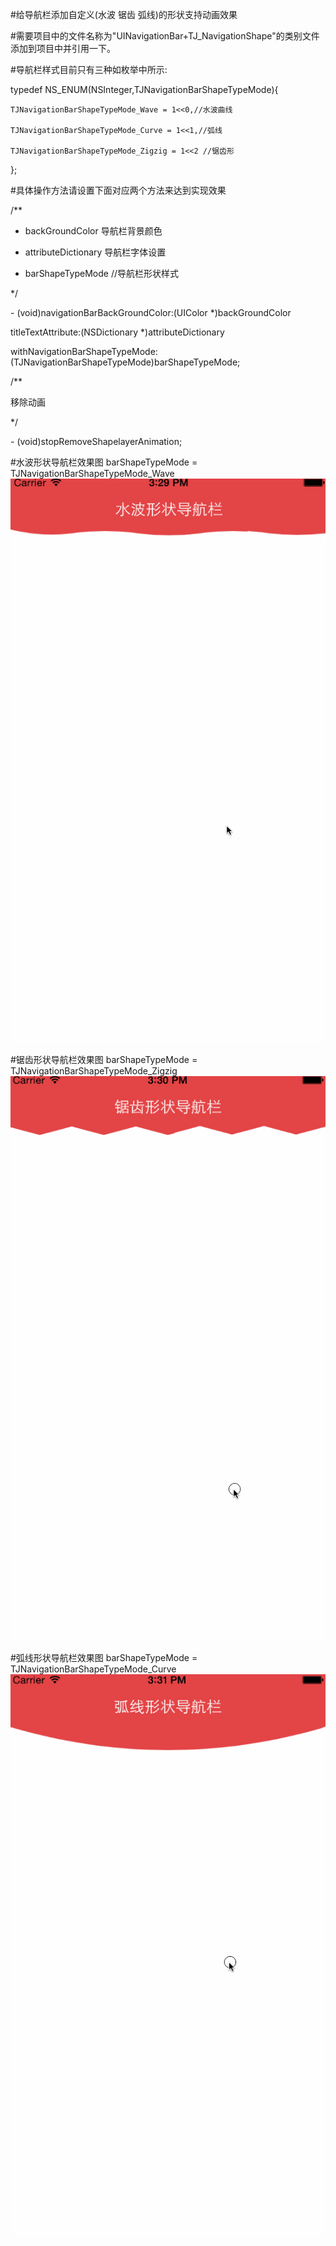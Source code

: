 
#给导航栏添加自定义(水波 锯齿 弧线)的形状支持动画效果

#需要项目中的文件名称为"UINavigationBar+TJ_NavigationShape"的类别文件添加到项目中并引用一下。

#导航栏样式目前只有三种如枚举中所示:

typedef NS_ENUM(NSInteger,TJNavigationBarShapeTypeMode){
  
    TJNavigationBarShapeTypeMode_Wave = 1<<0,//水波曲线

    TJNavigationBarShapeTypeMode_Curve = 1<<1,//弧线

    TJNavigationBarShapeTypeMode_Zigzig = 1<<2 //锯齿形

};

#具体操作方法请设置下面对应两个方法来达到实现效果

/**

 * backGroundColor 导航栏背景颜色

 * attributeDictionary 导航栏字体设置

 * barShapeTypeMode  //导航栏形状样式

 */


<p>
- (void)navigationBarBackGroundColor:(UIColor *)backGroundColor 

titleTextAttribute:(NSDictionary *)attributeDictionary 

withNavigationBarShapeTypeMode:(TJNavigationBarShapeTypeMode)barShapeTypeMode;
</p>

/**

   移除动画

 */

<p>
- (void)stopRemoveShapelayerAnimation;
</p>


#水波形状导航栏效果图 barShapeTypeMode = TJNavigationBarShapeTypeMode_Wave
![Image](https://github.com/KBvsMJ/EBTNavigationBarShapeDemo/blob/master/demoGif/1.gif)

#锯齿形状导航栏效果图 barShapeTypeMode = TJNavigationBarShapeTypeMode_Zigzig
![Image](https://github.com/KBvsMJ/EBTNavigationBarShapeDemo/blob/master/demoGif/2.gif)

#弧线形状导航栏效果图 barShapeTypeMode = TJNavigationBarShapeTypeMode_Curve
![Image](https://github.com/KBvsMJ/EBTNavigationBarShapeDemo/blob/master/demoGif/3.gif)
